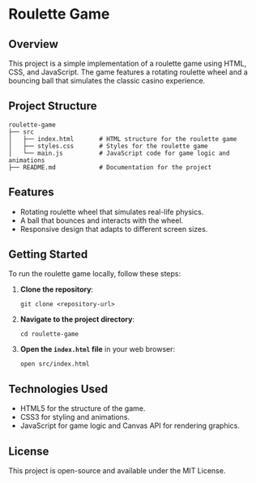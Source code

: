 # Roulette Game

## Overview
This project is a simple implementation of a roulette game using HTML, CSS, and JavaScript. The game features a rotating roulette wheel and a bouncing ball that simulates the classic casino experience.

## Project Structure
```
roulette-game
├── src
│   ├── index.html       # HTML structure for the roulette game
│   ├── styles.css       # Styles for the roulette game
│   └── main.js          # JavaScript code for game logic and animations
├── README.md            # Documentation for the project
```

## Features
- Rotating roulette wheel that simulates real-life physics.
- A ball that bounces and interacts with the wheel.
- Responsive design that adapts to different screen sizes.

## Getting Started
To run the roulette game locally, follow these steps:

1. **Clone the repository**:
   ```
   git clone <repository-url>
   ```

2. **Navigate to the project directory**:
   ```
   cd roulette-game
   ```

3. **Open the `index.html` file** in your web browser:
   ```
   open src/index.html
   ```

## Technologies Used
- HTML5 for the structure of the game.
- CSS3 for styling and animations.
- JavaScript for game logic and Canvas API for rendering graphics.

## License
This project is open-source and available under the MIT License.